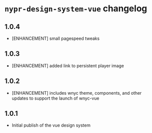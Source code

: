 # `nypr-design-system-vue` changelog

## 1.0.4

- [ENHANCEMENT] small pagespeed tweaks

## 1.0.3

- [ENHANCEMENT] added link to persistent player image

## 1.0.2

- [ENHANCEMENT] includes wnyc theme, components, and other updates to support the launch of wnyc-vue

## 1.0.1

- Initial publish of the vue design system
